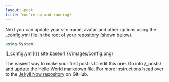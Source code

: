 ```yaml
---
layout: post
title: You're up and running!
---
```


Next you can update your site name, avatar and other options using the _config.yml file in the root of your repository (shown below).

```cs
using System;
```

![_config.yml]({{ site.baseurl }}/images/config.png)

The easiest way to make your first post is to edit this one. Go into /_posts/ and update the Hello World markdown file. For more instructions head over to the [Jekyll Now repository](https://github.com/barryclark/jekyll-now) on GitHub.
<!--stackedit_data:
eyJoaXN0b3J5IjpbMTg3ODc5NDAyNSwtNTkzMTQ1MDQzLDE1OT
A3NDc2NDUsLTE0ODk1MDIxMSwxNTkwNzQ3NjQ1LC0xMDgyODg0
NjA5LDE1OTA3NDc2NDVdfQ==
-->